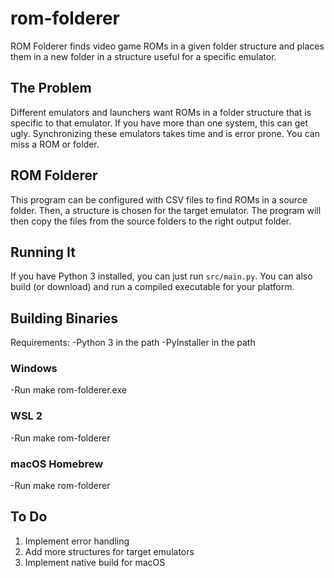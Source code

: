 # rom-folderer
ROM Folderer finds video game ROMs in a given folder structure and places them in a new folder in a structure useful for a specific emulator.

## The Problem
Different emulators and launchers want ROMs in a folder structure that is specific to that emulator.  If you have more than one system, this can get ugly.  Synchronizing these emulators takes time and is error prone.  You can miss a ROM or folder.

## ROM Folderer
This program can be configured with CSV files to find ROMs in a source folder.  Then, a structure is chosen for the target emulator.  The program will then copy the files from the source folders to the right output folder.

##  Running It
If you have Python 3 installed, you can just run `src/main.py`.  You can also build (or download) and run a compiled executable for your platform.

## Building Binaries

Requirements:
-Python 3 in the path
-PyInstaller in the path

### Windows
-Run make rom-folderer.exe

### WSL 2
-Run make rom-folderer

### macOS Homebrew
-Run make rom-folderer

## To Do
1. Implement error handling
1. Add more structures for target emulators
1. Implement native build for macOS

